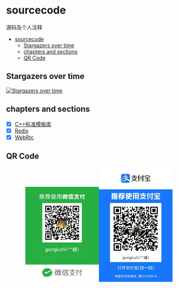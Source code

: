 # sourcecode

源码及个人注释

- [sourcecode](#sourcecode)
  - [Stargazers over time](#stargazers-over-time)
  - [chapters and sections](#chapters-and-sections)
  - [QR Code](#qr-code)

## Stargazers over time

[![Stargazers over time](https://starchart.cc/gongluck/sourcecode.svg)](https://starchart.cc/gongluck/sourcecode)

## chapters and sections

- [x] [C++标准模板库](./stl)
- [x] [Redis](./redis)
- [x] [WebRtc](./webrtc)

## QR Code

<center>
  <img src="https://github.com/gongluck/images/blob/main/wx.png" width="200"/><img src="https://github.com/gongluck/images/blob/main/zfb.png" width="200"/>
</center>
